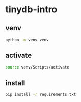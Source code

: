 # tinydb-intro


## venv
```bash
python -m venv venv
```

## activate
```bash
source venv/Scripts/activate
```

## install
```bash
pip install -r requirements.txt
```
